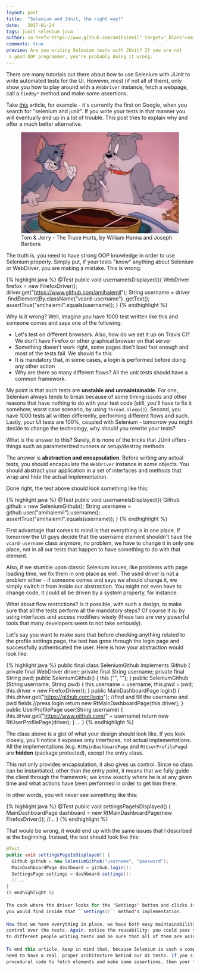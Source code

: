 ```yaml
---
layout: post
title:  "Selenium and JUnit, the right way!"
date:   2017-01-24
tags: junit selenium java
author: <a href="https://www.github.com/amihaiemil" target="_blank">amihaiemil</a>
comments: true
preview: Are you writing Selenium tests with JUnit? If you are not
 a good OOP programmer, you're probably doing it wrong.
---
```


There are many tutorials out there about how to use Selenium with JUnit to write automated tests for the UI. However, most (if not all of them), only show you how to play around with a ``WebDriver`` instance, fetch a webpage, call a ``findBy*`` method and make some assertions.

Take [this](http://toolsqa.com/java/junit-framework/junit-test-selenium-webdriver/) article, for example - it's currently the first on Google, when you search for "selenium and junit". If you write your tests in that manner you will eventually end up in a lot of trouble. This post tries to explain why and offer a much better alternative.

<figure>
 <img src="/images/truce_hurts.png" alt="The Truce Hurts">
 <figcaption>
 Tom & Jerry - The Truce Hurts, by  William Hanna and Joseph Barbera
 </figcaption>
</figure>

The truth is, you need to have strong OOP knowledge in order to use Selenium properly. Simply put, if your tests "know" anything about Selenium or WebDriver, you are making a mistake. This is wrong:

{% highlight java %}
@Test
public void usernameIsDisplayed(){
    WebDriver firefox = new FirefoxDriver();
    driver.get("https://www.github.com/amihaiemil");
    String username = driver
        .findElement(By.className("vcard-username")
        .getText();
    assertTrue("amihaiemil".equals(username));
}
{% endhighlight %}

Why is it wrong? Well, imagine you have 1000 test written like this and someone comes and says one of the following:

* Let's test on different browsers. Also, how do we set it up on Travis CI? We don't
have Firefox or other graphical browser on that server
* Something doesn't work right, some pages don't load
fast enough and most of the tests fail. We should fix this
* It is mandatory that, in some cases,
a login is performed before doing any other action
* Why are there so many different flows?
 All the unit tests should have a common framework.

My point is that such tests are **unstable and unmaintainable**. For one, Selenium always tends to break because of some timing issues and other reasons that have nothing to do with your test code (still, you'll have to fix it somehow; worst case scenario, by using ``Thread.sleep()``). Second, you have 1000 tests all written differently, performing different flows and such. Lastly, your UI tests are 100%, coupled with Selenium - tomorrow you might decide to change the technology, why should you rewrite your tests?

What is the answer to this? Surely, it is none of the tricks that JUnit offers - things such as parameterized runners or setup/destroy methods.

The answer is **abstraction and encapsulation**. Before writing any actual tests, you should
encapsulate the ``WebDriver`` instance in some objects. You should abstract your application
in a set of interfaces and methods that wrap and hide the actual implementation.

Done right, the test above should look something like this:

{% highlight java %}
@Test
public void usernameIsDisplayed(){
    Github github = new SeleniumGithub();
    String username = github.user("amihaiemil").username();
    assertTrue("amihaiemil".equals(username));
}
{% endhighlight %}

First advantage that comes to mind is that everything is in one place. If tomorrow
the UI guys decide that the username element shouldn't have the ``vcard-username``
class anymore, no problem, we have to change it in only one place, not in all our
tests that happen to have something to do with that element.

Also, if we stumble upon classic Selenium issues, like problems with page loading time,
we fix them in one place as well. The used driver is not a problem either - if someone comes and says we should change it, we simply switch it from inside our abstraction. You might not even have to change code, it could all be driven by a system property, for instance.

What about flow restrictions? Is it possible, with such a design, to make sure
that all the tests perform all the mandatory steps? Of course it is: by using
interfaces and access modifiers wisely (these two are very powerful tools that
many developers seem to not take seriously).

Let's say you want to make sure that before checking anything related
to the profile settings page, the test has gone through the login page and
successfully authenticated the user. Here is how your abstraction would look like:

{% highlight java %}
public final class SeleniumGithub implements Github {
    private final WebDriver driver;
    private final String username;
    private final String pwd;
    public SeleniumGithub() {
      this ("", "");
    }
    public SeleniumGithub (String username, String pwd) {
      this.username = username;
      this.pwd = pwd;
      this.driver = new FirefoxDriver();
    }
    public MainDashboardPage login() {
      this.driver.get("https://github.com/login");
      //find and fill the username and pwd fields
      //press login
      return new RtMainDashboardPage(this.driver);
    }
    public UserProfilePage user(String username) {
      this.driver.get("https://www.github.com/" + username)
      return new RtUserProfilePage(driver);
    }
    ...
}
{% endhighlight %}

The class above is a gist of what your design should look like. If you look closely, you'll notice it exposes only interfaces, not actual implementations. All the implementations (e.g. ``RtMainDashboardPage`` and ``RtUserProfilePage``) are **hidden** (package protected), except the entry class.

This not only provides encapsulation, it also gives us control. Since no class can be instantiated, other than the entry point, it means that we fully guide the client through the framework; we know exactly where he is at any given time and what actions have been performed in order to get him there.

In other words, you will never see something like this:

{% highlight java %}
@Test
public void settingsPageIsDisplayed() {
  MainDashboardPage dashboard = new RtMainDashboardPage(new FirefoxDriver());
  //...
}
{% endhighlight %}

That would be wrong, it would end up with the same issues that I described at the beginning.
Instead, the test should look like this:

```java
@Test
public void settingsPageIsDisplayed() {
  Github github = new SeleniumGithub("username", "password");
  MainDashboardPage dashboard = github.login();
  SettingsPage settings = dashboard.settings();
  //...
}
{% endhighlight %}

The code where the driver looks for the 'Settings' button and clicks it,
you would find inside that ``settings()`` method's implementation.

Now that we have everything in place, we have both easy maintainability and
control over the tests. Again, notice the reusability: you could pass this library
to different people writing tests and be sure that all of them are using the same framework.

To end this article, keep in mind that, because Selenium is such a complex and volatile tool, we
need to have a real, proper architecture behind our UI tests. If you simply start writing
procedural code to fetch elements and make some assertions, then your tests will most likely end up always being skipped because nobody will have the nerves to fix and/or stabilize them.
